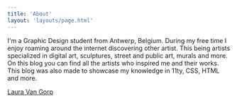 ```yaml
---
title: 'About'
layout: 'layouts/page.html'
---
```


I'm a Graphic Design student from Antwerp, Belgium. During my free time I enjoy
roaming around the internet discovering other artist. This being artists specialized in digital art,
sculptures, street and public art, murals and more. On this blog you can find all the artists who inspired me and their works. This blog was also made to showcase my knowledge in 11ty, CSS, HTML and more.

<p><a href="https://lauravangorp.github.io/portfolio2/" class="naam">Laura Van Gorp </a></p>
